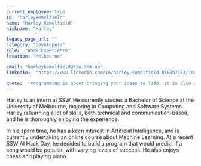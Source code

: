 ```yaml
---
current_employee: true
ID: "harleykemelfield"
name: "Harley Kemelfield"
nickname: "Harley"

legacy_page_url: ""
category: "Developers"
role:  "Work Experience"
location: "Melbourne"

email: "harleykemelfield@ssw.com.au"
linkedin:  "https://www.linkedin.com/in/harley-kemelfield-8560b7153/?originalSubdomain=au"

quote:  "Programming is about bringing your ideas to life. It is also a direct application of Murphy's law."
---
```


Harley is an intern at SSW. He currently studies a Bachelor of Science at the University of Melbourne, majoring in Computing and Software Systems. Harley is learning a lot of skills, both technical and communication-based, and he is thoroughly enjoying the experience.

In his spare time, he has a keen interest in Artificial Intelligence, and is currently undertaking an online course about Machine Learning. At a recent SSW AI Hack Day, he decided to build a program that would predict if a song would be popular, with varying levels of success. He also enjoys chess and playing piano.

